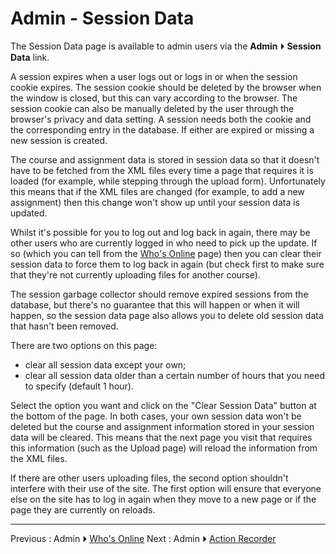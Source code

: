 # Admin - Session Data

The Session Data page is available to admin users via the
**Admin** ⏵ **Session Data** link.

A session expires when a user logs out or logs in or when the
session cookie expires. The session cookie should be deleted by the
browser when the window is closed, but this can vary according to
the browser. The session cookie can also be manually deleted by the
user through the browser's privacy and data setting.  A session needs
both the cookie and the corresponding entry in the database. If
either are expired or missing a new session is created.

The course and assignment data is stored in session data so that it
doesn't have to be fetched from the XML files every time a page that
requires it is loaded (for example, while stepping through the
upload form). Unfortunately this means that if the XML files are
changed (for example, to add a new assignment) then this change
won't show up until your session data is updated.

Whilst it's possible for you to log out and log back in again, there
may be other users who are currently logged in who need to pick up
the update. If so (which you can tell from the
[Who's Online](admin-whosonline.md) page) then you can clear their
session data to force them to log back in again (but check first to
make sure that they're not currently uploading files for another
course).

The session garbage collector should remove expired sessions from
the database, but there's no guarantee that this will happen or when
it will happen, so the session data page also allows you to delete
old session data that hasn't been removed.

There are two options on this page:

  - clear all session data except your own;
  - clear all session data older than a certain number of hours that
    you need to specify (default 1 hour).

Select the option you want and click on the "Clear Session Data"
button at the bottom of the page. In both cases, your own session
data won't be deleted but the course and assignment information
stored in your session data will be cleared. This means that the
next page you visit that requires this information (such as the
Upload page) will reload the information from the XML files.

If there are other users uploading files, the second option
shouldn't interfere with their use of the site. The first option
will ensure that everyone else on the site has to log in again when
they move to a new page or if the page they are currently on reloads.

---

Previous : Admin ⏵  [Who's Online](admin-whosonline.md)
Next : Admin ⏵  [Action Recorder](admin-recorder.md)
